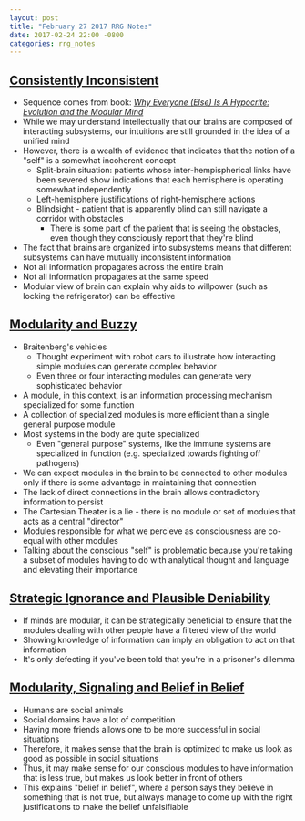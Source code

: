 ```yaml
---
layout: post
title: "February 27 2017 RRG Notes"
date: 2017-02-24 22:00 -0800
categories: rrg_notes
---
```


## [Consistently Inconsistent](http://lesswrong.com/lw/6yh/consistently_inconsistent/)
- Sequence comes from book: *[Why Everyone (Else) Is A Hypocrite: Evolution and the Modular Mind](https://www.amazon.com/Why-Everyone-Else-Hypocrite-Evolution/dp/0691146748?tag=viglink20784-20)*
- While we may understand intellectually that our brains are composed of interacting subsystems, our intuitions are still grounded in the idea of a unified mind
- However, there is a wealth of evidence that indicates that the notion of a "self" is a somewhat incoherent concept
  - Split-brain situation: patients whose inter-hempispherical links have been severed show indications that each hemisphere is operating somewhat independently
  - Left-hemisphere justifications of right-hemisphere actions
  - Blindsight - patient that is apparently blind can still navigate a corridor with obstacles
    - There is some part of the patient that is seeing the obstacles, even though they consciously report that they're blind
- The fact that brains are organized into subsystems means that different subsystems can have mutually inconsistent information
- Not all information propagates across the entire brain
- Not all information propagates at the same speed
- Modular view of brain can explain why aids to willpower (such as locking the refrigerator) can be effective

## [Modularity and Buzzy](http://lesswrong.com/lw/6z3/modularity_and_buzzy/)
- Braitenberg's vehicles
  - Thought experiment with robot cars to illustrate how interacting simple modules can generate complex behavior
  - Even three or four interacting modules can generate very sophisticated behavior
- A module, in this context, is an information processing mechanism specialized for some function
- A collection of specialized modules is more efficient than a single general purpose module
- Most systems in the body are quite specialized
  - Even "general purpose" systems, like the immune systems are specialized in function (e.g. specialized towards fighting off pathogens)
- We can expect modules in the brain to be connected to other modules only if there is some advantage in maintaining that connection
- The lack of direct connections in the brain allows contradictory information to persist
- The Cartesian Theater is a lie - there is no module or set of modules that acts as a central "director"
- Modules responsible for what we percieve as consciousness are co-equal with other modules
- Talking about the conscious "self" is problematic because you're taking a subset of modules having to do with analytical thought and language and elevating their importance

## [Strategic Ignorance and Plausible Deniability](http://lesswrong.com/lw/72d/strategic_ignorance_and_plausible_deniability/)
- If minds are modular, it can be strategically beneficial to ensure that the modules dealing with other people have a filtered view of the world
- Showing knowledge of information can imply an obligation to act on that information
- It's only defecting if you've been told that you're in a prisoner's dilemma

## [Modularity, Signaling and Belief in Belief](http://lesswrong.com/lw/8ev/modularity_signaling_and_belief_in_belief/)
- Humans are social animals
- Social domains have a lot of competition
- Having more friends allows one to be more successful in social situations
- Therefore, it makes sense that the brain is optimized to make us look as good as possible in social situations
- Thus, it may make sense for our conscious modules to have information that is less true, but makes us look better in front of others
- This explains "belief in belief", where a person says they believe in something that is not true, but always manage to come up with the right justifications to make the belief unfalsifiable